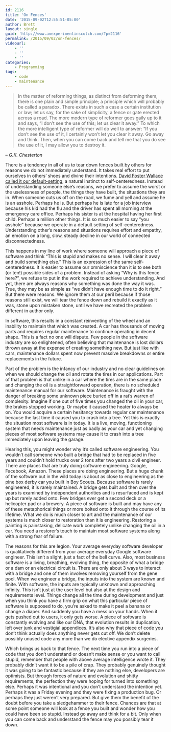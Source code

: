 ```yaml
---
id: 2116
title: 'On Fences'
date: '2015-09-02T12:55:51-05:00'
author: Brett
layout: single
guid: 'http://www.anexperimentinscotch.com/?p=2116'
permalink: /2015/09/02/on-fences/
videourl:
    - ''
    - ''
    - ''
categories:
    - Programming
tags:
    - code
    - maintenance
---
```


> In the matter of reforming things, as distinct from deforming them, there is one plain and simple principle; a principle which will probably be called a paradox. There exists in such a case a certain institution or law; let us say, for the sake of simplicity, a fence or gate erected across a road. The more modern type of reformer goes gaily up to it and says, “I don’t see the use of this; let us clear it away.” To which the more intelligent type of reformer will do well to answer: “If you don’t see the use of it, I certainly won’t let you clear it away. Go away and think. Then, when you can come back and tell me that you do see the use of it, I may allow you to destroy it.

 – *G.K. Chesterton*

There is a tendency in all of us to tear down fences built by others for reasons we do not immediately understand. It takes real effort to put ourselves in others’ shoes and divine their intentions. [David Foster Wallace called it our default-setting](http://www.metastatic.org/text/This%20is%20Water.pdf), a natural instinct to self-centeredness. Instead of understanding someone else’s reasons, we prefer to assume the worst or the uselessness of people, the things they have built, the situations they are in. When someone cuts us off on the road, we fume and yell and assume he is an asshole. Perhaps he is. But perhaps he is late for a job interview because his kid had the flu and the driver has spent all morning at the emergency care office. Perhaps his sister is at the hospital having her first child. Perhaps a million other things. It is so much easier to say “you asshole” because we operate in a default setting of self-centeredness. Understanding other’s reasons and situations requires effort and empathy, an emotion on a long, slow, steady decline in our world of connected disconnectedness.

This happens in my line of work where someone will approach a piece of software and think “This is stupid and makes no sense. I will clear it away and build something else.” This is an expression of the same self-centeredness. It is easier to assume our omniscience than it is to see both (or ten!) possible sides of a problem. Instead of asking “Why is this fence here?”, we refuse to put in the work required to achieve understanding. And yet, there are always reasons why something was done the way it was. True, they may be as simple as “we didn’t have enough time to do it right.” But there were reasons. We ignore them at our peril because if those reasons still exist, we will tear the fence down and rebuild it exactly as it was, stone upon mistaken stone, until we have recreated the problem different in author only.

In software, this results in a constant reinventing of the wheel and an inability to maintain that which was created. A car has thousands of moving parts and requires regular maintenance to continue operating in decent shape. This is a fact no one will dispute. Few people in the software industry are so enlightened, often believing that maintenance is lost dollars thrown away at the expense of creating something new. But just like with cars, maintenance dollars spent now prevent massive breakdowns or entire replacements in the future.

Part of the problem is the infancy of our industry and no clear guidelines on when we should change the oil and rotate the tires in our applications. Part of that problem is that unlike in a car where the tires are in the same place and changing the oil is a straightforward operation, there is no scheduled maintenance manual for our software. Maintenance is fraught with the danger of breaking some unknown piece buried off in a rat’s warren of complexity. Imagine if one out of five times you changed the oil in your car, the brakes stopped working. Or maybe it caused the heater to always be on. You would acquire a certain hesitancy towards regular car maintenance because the last time it caused you to crash into a tree. Yet this is exactly the situation most software is in today. It is a live, moving, functioning system that needs maintenance just as badly as your car and yet changing pieces of most software systems may cause it to crash into a tree immediately upon leaving the garage.

Hearing this, you might wonder why it’s called software engineering. You wouldn’t call someone who built a bridge that had to be replaced in five years and couldn’t hold trucks over 2 tons after two years a civil engineer. There are places that are truly doing software engineering. Google, Facebook, Amazon. These places are doing engineering. But a huge chunk of the software out in the wild today is about as close to engineering as the pine box derby car you built in Boy Scouts. Because software is rarely engineered, it is rarely maintained. A bridge gets built and then over the years is examined by independent authorities and is resurfaced and is kept up but rarely added onto. Few bridges ever get a second deck or a helicopter pad or a brewery. A piece of software is built and may have any of these metaphorical things or more bolted onto it through the course of its lifetime. What we do is much closer to art and the maintenance of our systems is much closer to restoration than it is engineering. Restoring a painting is painstaking, delicate work completely unlike changing the oil in a car. You need a restorer’s touch to maintain most software systems along with a strong fear of failure.

The reasons for this are legion. Your average everyday software developer is qualitatively different from your average everyday Google software engineer. This isn’t a slight, just a fact of the bell curve. Also, most business software is a living, breathing, evolving thing, the opposite of what a bridge or a dam or an electrical circuit is. There are only about 3 ways to interact with a bridge and one of them involves removing yourself from the gene pool. When we engineer a bridge, the inputs into the system are known and finite. With software, the inputs are typically unknown and approaching infinity. This isn’t just at the user level but also at the design and requirements level. Things change all the time during development and just when you think you have a firm grip on what this particular piece of software is supposed to do, you’re asked to make it peel a banana or change a diaper. And suddenly you have a mess on your hands. When it gets pushed out to users, it only gets worse. A piece of software is constantly evolving and like our DNA, that evolution results in duplication, left over junk and vestigial appendices. It’s also why that piece of code you don’t think actually does anything never gets cut off. We don’t delete possibly unused code any more than we do elective appendix surgeries.

Which brings us back to that fence. The next time you run into a piece of code that you don’t understand or doesn’t make sense or you want to call stupid, remember that people with above average intelligence wrote it. They probably didn’t want it to be a pile of crap. They probably genuinely thought it was going to be fantastic because if they are nothing else, developers are optimists. But through forces of nature and evolution and shitty requirements, the perfection they were hoping for turned into something else. Perhaps it was intentional and you don’t understand the intention yet. Perhaps it was a Friday evening and they were fixing a production bug. Or perhaps they just weren’t very prepared. But give them the benefit of the doubt before you take a sledgehammer to their fence. Chances are that at some point someone will look at a fence you built and wonder how you could have been so stupid. Instead go away and think for a bit. Only when you can come back and understand the fence may you possibly tear it down.